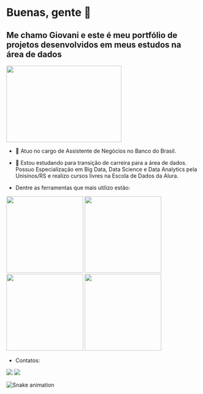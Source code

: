 # Buenas, gente 👋

## Me chamo Giovani e este é meu portfólio de projetos desenvolvidos em meus estudos na área de dados

<img src="https://tenor.com/pt-PT/view/dice-roll-rolling-rolling-dice-roll-dice-gif-21283859.gif" width="300" height="200">

- 🔭 Atuo no cargo de Assistente de Negócios no Banco do Brasil.
- 🌱 Estou estudando para transição de carreira para a área de dados. Possuo Especialização em Big Data, Data Science e Data Analytics pela Unisinos/RS e realizo cursos livres na Escola de Dados da Alura.

- Dentre as ferramentas que mais utilizo estão:
 
<img src="https://cdn.jsdelivr.net/gh/devicons/devicon@latest/icons/python/python-original-wordmark.svg" width="200" height="200" > <img src="https://cdn.jsdelivr.net/gh/devicons/devicon@latest/icons/pandas/pandas-original-wordmark.svg" width="200" height="200" > <img src="https://cdn.jsdelivr.net/gh/devicons/devicon@latest/icons/numpy/numpy-original-wordmark.svg" width="200" height="200" /> <img src="https://cdn.jsdelivr.net/gh/devicons/devicon@latest/icons/jupyter/jupyter-original-wordmark.svg" width="200" height="200" />

- Contatos:
  
<a href = "mailto:prezzi.giovani@gmail.com"><img loading="lazy" src="https://img.shields.io/badge/Gmail-D14836?style=for-the-badge&logo=gmail&logoColor=white" target="_blank"></a>
<a href="https://www.linkedin.com/in/giovani-prezzi" target="_blank"><img loading="lazy" src="https://img.shields.io/badge/-LinkedIn-%230077B5?style=for-the-badge&logo=linkedin&logoColor=white" target="_blank"></a>

![Snake animation](https://github.com/giovani-prezzi/blob/output/github-contribution-grid-snake.svg)
